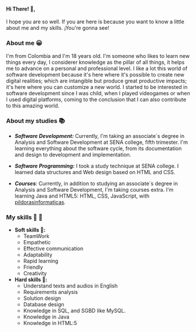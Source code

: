 #### Hi There! 🤙,

I hope you are so well. If you are here is because you want to know a little about me and my skills. ¡You're gonna see!

### About me 😀

I'm from Colombia and I'm 18 years old. I'm someone who likes to learn new things every day, I considerer knowledge as the pillar of all things, it helps me to advance on a personal and professional level. I like a lot this world of software development because it's here where it's possible to create new digital realities; which are intangible but produce great productive impacts; it's here where you can customize a new world. I started to be interested in software development since I was child, when I played videogames or when I used digital platforms, coming to the conclusion that I can also contribute to this amazing world.

### About my studies 📚

* _**Software Development:**_ Currently, I'm taking an associate´s degree in Analysis and Software Development at SENA college, fifth trimester. I'm learning everything about the software cycle, from its documentation and design to development and implementation.
  
* _**Software Programming:**_ I took a study technique at SENA college. I learned data structures and Web design based on HTML and CSS.
  
* _**Courses**_: Currently, in addition to studying an associate´s degree in Analysis and Software Development, I'm taking courses extra. I'm learning Java and HTML5: HTML, CSS, JavaScript, with [pildorasinformaticas](https://www.youtube.com/@pildorasinformaticas).

### My skills 👤 🧠
- **Soft skills 👤:**
    + TeamWork
    + Empathetic
    + Effective communication
    + Adaptability
    + Rapid learning
    + Friendly
    + Creativity
- **Hard skills 🧠:**
    + Understand texts and audios in English
    + Requirements analysis
    + Solution design
    + Database design
    + Knowledge in SQL, and SGBD like MySQL.
    + Knowledge in Java
    + Knowledge in HTML:5
